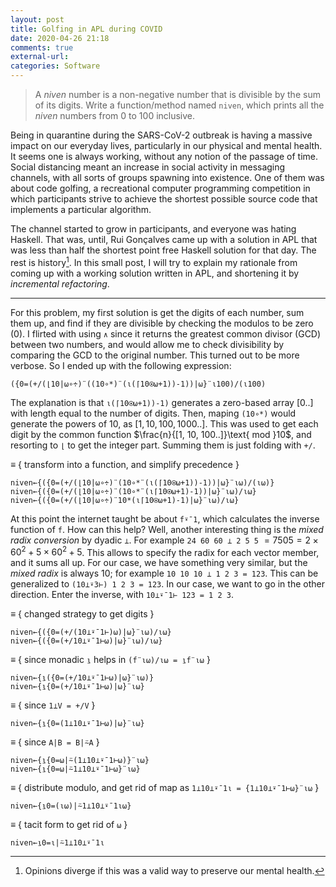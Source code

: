 ```yaml
---
layout: post
title: Golfing in APL during COVID
date: 2020-04-26 21:18
comments: true
external-url:
categories: Software
---
```


> A _niven_ number is a non-negative number that is divisible by the sum of its digits. Write a function/method named `niven`, which prints all the _niven_ numbers from 0 to 100 inclusive.

Being in quarantine during the SARS-CoV-2 outbreak is having a massive impact on our everyday lives, particularly in our physical and mental health. It seems one is always working, without any notion of the passage of time. Social distancing meant an increase in social activity in messaging channels, with all sorts of groups spawning into existence. One of them was about code golfing, a recreational computer programming competition in which participants strive to achieve the shortest possible source code that implements a particular algorithm. 

The channel started to grow in participants, and everyone was hating Haskell. That was, until, Rui Gonçalves came up with a solution in APL that was less than half the shortest point free Haskell solution for that day. The rest is history[^1]. In this small post, I will try to explain my rationale from coming up with a working solution written in APL, and shortening it by _incremental refactoring_.

---

For this problem, my first solution is get the digits of each number, sum them up, and find if they are divisible by checking the modulos to be zero (0). I flirted with using `∧` since it returns the greatest common divisor (GCD) between two numbers, and would allow me to check divisibility by comparing the GCD to the original number. This turned out to be more verbose. So I ended up with the following expression:

`({0=(+/(⌊10|⍵∘÷)¨((10∘*)¨(⍳(⌈10⍟⍵+1))-1))|⍵}¨⍳100)/(⍳100)`

The explanation is that `⍳(⌈10⍟⍵+1))-1)` generates a zero-based array $[0..]$ with length equal to the number of digits. Then, maping `(10∘*)` would generate the powers of 10, as $[1, 10, 100, 1000..]$. This was used to get each digit by the common function $\frac{n}{[1, 10, 100..]}\text{ mod }10$, and resorting to `⌊` to get the integer part. Summing them is just folding with `+/`.

$\equiv$ { transform into a function, and simplify precedence }<br>
```apl
niven←{({0=(+/(⌊10|⍵∘÷)¨(10∘*¨(⍳(⌈10⍟⍵+1))-1))|⍵}¨⍳⍵)/(⍳⍵)}
niven←{({0=(+/(⌊10|⍵∘÷)¨(10∘*¨(⍳⌈10⍟⍵+1)-1))|⍵}¨⍳⍵)/⍳⍵}
niven←{({0=(+/(⌊10|⍵∘÷)¨10*(⍳⌈10⍟⍵+1)-1)|⍵}¨⍳⍵)/⍳⍵}
```

At this point the internet taught be about `f⍣¯1`, which calculates the inverse function of `f`. How can this help? Well, another interesting thing is the _mixed radix conversion_ by dyadic `⊥`. For example `24 60 60 ⊥ 2 5 5` $= 7505 = 2\times60^2 + 5\times60^2 + 5$. This allows to specify the radix for each vector member, and it sums all up. For our case, we have something very similar, but the _mixed radix_ is always 10; for example `10 10 10 ⊥ 1 2 3 = 123`. This can be generalized to `(10⊥⍣3⊢) 1 2 3 = 123`. In our case, we want to go in the other direction. Enter the inverse, with `10⊥⍣¯1⊢ 123 = 1 2 3`.

$\equiv$ { changed strategy to get digits } <br>
```
niven←{({0=(+/(10⊥⍣¯1⊢)⍵)|⍵}¨⍳⍵)/⍳⍵}
niven←{({0=(+/10⊥⍣¯1⊢⍵)|⍵}¨⍳⍵)/⍳⍵}
```

$\equiv$ { since monadic `⍸` helps in `(f¨⍳⍵)/⍳⍵ = ⍸f¨⍳⍵` }<br>
```
niven←{⍸({0=(+/10⊥⍣¯1⊢⍵)|⍵}¨⍳⍵)}
niven←{⍸{0=(+/10⊥⍣¯1⊢⍵)|⍵}¨⍳⍵}
```

$\equiv$ { since `1⊥V = +/V` }<br>
```
niven←{⍸{0=(1⊥10⊥⍣¯1⊢⍵)|⍵}¨⍳⍵}
```

$\equiv$ { since `A|B = B|⍨A` }<br>
```
niven←{⍸{0=⍵|⍨(1⊥10⊥⍣¯1⊢⍵)}¨⍳⍵}
niven←{⍸{0=⍵|⍨1⊥10⊥⍣¯1⊢⍵}¨⍳⍵}
```

$\equiv$ { distribute modulo, and get rid of map as `1⊥10⊥⍣¯1⍳ = {1⊥10⊥⍣¯1⊢⍵}¨⍳⍵` }<br>
```
niven←{⍸0=(⍳⍵)|⍨1⊥10⊥⍣¯1⍳⍵}
```

$\equiv$ { tacit form to get rid of `⍵` }
```
niven←⍸0=⍳|⍨1⊥10⊥⍣¯1⍳
```

[^1]: Opinions diverge if this was a valid way to preserve our mental health.